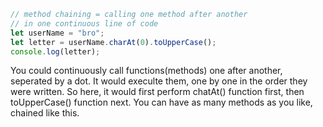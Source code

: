 ```js
// method chaining = calling one method after another 
// in one continuous line of code 
let userName = "bro"; 
let letter = userName.charAt(0).toUpperCase(); 
console.log(letter);
```

You could continuously call functions(methods) one after another, seperated by a dot. It would execulte them, one by one in the order they were written. So here, it would first perform chatAt() function first, then toUpperCase() function next. You can have as many methods as you like, chained like this. 